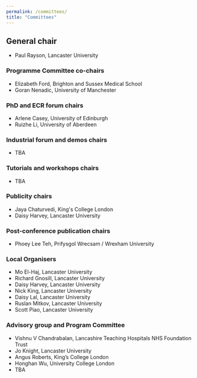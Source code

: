 ```yaml
---
permalink: /committees/
title: "Committees"
---
```


## General chair
- Paul Rayson, Lancaster University

### Programme Committee co-chairs
- Elizabeth Ford, Brighton and Sussex Medical School
- Goran Nenadic, University of Manchester

### PhD and ECR forum chairs
- Arlene Casey, University of Edinburgh
- Ruizhe Li, University of Aberdeen 

### Industrial forum and demos chairs
- TBA

### Tutorials and workshops chairs
- TBA

### Publicity chairs
- Jaya Chaturvedi, King's College London
- Daisy Harvey, Lancaster University

### Post-conference publication chairs
- Phoey Lee Teh, Prifysgol Wrecsam / Wrexham University

### Local Organisers
- Mo El-Haj, Lancaster University
- Richard Gnosill, Lancaster University
- Daisy Harvey, Lancaster University
- Nick King, Lancaster University
- Daisy Lal, Lancaster University
- Ruslan Mitkov, Lancaster University
- Scott Piao, Lancaster University

### Advisory group and Program Committee
- Vishnu V Chandrabalan, Lancashire Teaching Hospitals NHS Foundation Trust
- Jo Knight, Lancaster University
- Angus Roberts, King’s College London
- Honghan Wu, University College London
- TBA
